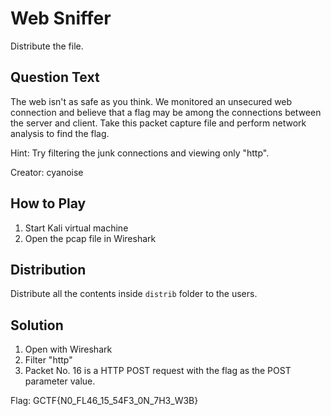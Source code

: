 # Web Sniffer
Distribute the file.

## Question Text
The web isn't as safe as you think. We monitored an unsecured web connection and believe that a flag may be among the connections between the server and client. Take this packet capture file and perform network analysis to find the flag.

Hint: Try filtering the junk connections and viewing only "http".

Creator: cyanoise

## How to Play
1. Start Kali virtual machine
2. Open the pcap file in Wireshark

## Distribution
Distribute all the contents inside `distrib` folder to the users.

## Solution
1. Open with Wireshark
2. Filter "http"
3. Packet No. 16 is a HTTP POST request with the flag as the POST parameter value.

Flag: GCTF{N0_FL46_15_54F3_0N_7H3_W3B}

